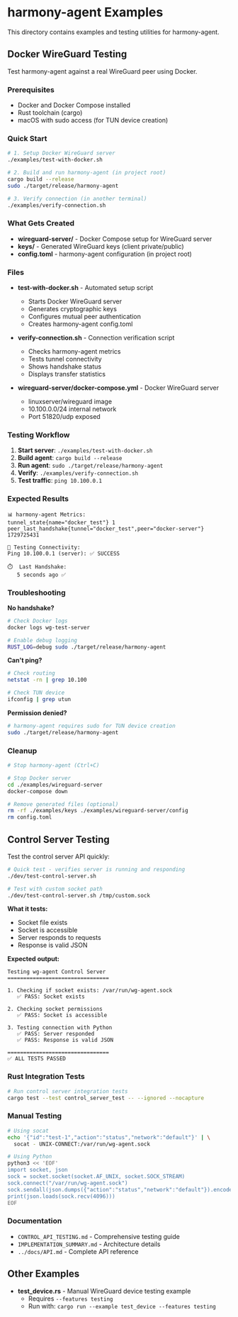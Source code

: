 # harmony-agent Examples

This directory contains examples and testing utilities for harmony-agent.

## Docker WireGuard Testing

Test harmony-agent against a real WireGuard peer using Docker.

### Prerequisites

- Docker and Docker Compose installed
- Rust toolchain (cargo)
- macOS with sudo access (for TUN device creation)

### Quick Start

```bash
# 1. Setup Docker WireGuard server
./examples/test-with-docker.sh

# 2. Build and run harmony-agent (in project root)
cargo build --release
sudo ./target/release/harmony-agent

# 3. Verify connection (in another terminal)
./examples/verify-connection.sh
```

### What Gets Created

- **wireguard-server/** - Docker Compose setup for WireGuard server
- **keys/** - Generated WireGuard keys (client private/public)
- **config.toml** - harmony-agent configuration (in project root)

### Files

- **test-with-docker.sh** - Automated setup script
  - Starts Docker WireGuard server
  - Generates cryptographic keys
  - Configures mutual peer authentication
  - Creates harmony-agent config.toml

- **verify-connection.sh** - Connection verification script
  - Checks harmony-agent metrics
  - Tests tunnel connectivity
  - Shows handshake status
  - Displays transfer statistics

- **wireguard-server/docker-compose.yml** - Docker WireGuard server
  - linuxserver/wireguard image
  - 10.100.0.0/24 internal network
  - Port 51820/udp exposed

### Testing Workflow

1. **Start server**: `./examples/test-with-docker.sh`
2. **Build agent**: `cargo build --release`
3. **Run agent**: `sudo ./target/release/harmony-agent`
4. **Verify**: `./examples/verify-connection.sh`
5. **Test traffic**: `ping 10.100.0.1`

### Expected Results

```
📊 harmony-agent Metrics:
tunnel_state{name="docker_test"} 1
peer_last_handshake{tunnel="docker_test",peer="docker-server"} 1729725431

🏓 Testing Connectivity:
Ping 10.100.0.1 (server): ✅ SUCCESS

⏱️  Last Handshake:
   5 seconds ago ✅
```

### Troubleshooting

**No handshake?**
```bash
# Check Docker logs
docker logs wg-test-server

# Enable debug logging
RUST_LOG=debug sudo ./target/release/harmony-agent
```

**Can't ping?**
```bash
# Check routing
netstat -rn | grep 10.100

# Check TUN device
ifconfig | grep utun
```

**Permission denied?**
```bash
# harmony-agent requires sudo for TUN device creation
sudo ./target/release/harmony-agent
```

### Cleanup

```bash
# Stop harmony-agent (Ctrl+C)

# Stop Docker server
cd ./examples/wireguard-server
docker-compose down

# Remove generated files (optional)
rm -rf ./examples/keys ./examples/wireguard-server/config
rm config.toml
```

## Control Server Testing

Test the control server API quickly:

```bash
# Quick test - verifies server is running and responding
./dev/test-control-server.sh

# Test with custom socket path
./dev/test-control-server.sh /tmp/custom.sock
```

**What it tests:**
- Socket file exists
- Socket is accessible
- Server responds to requests
- Response is valid JSON

**Expected output:**
```
Testing wg-agent Control Server
================================

1. Checking if socket exists: /var/run/wg-agent.sock
   ✅ PASS: Socket exists

2. Checking socket permissions
   ✅ PASS: Socket is accessible

3. Testing connection with Python
   ✅ PASS: Server responded
   ✅ PASS: Response is valid JSON

================================
✅ ALL TESTS PASSED
```

### Rust Integration Tests

```bash
# Run control server integration tests
cargo test --test control_server_test -- --ignored --nocapture
```

### Manual Testing

```bash
# Using socat
echo '{"id":"test-1","action":"status","network":"default"}' | \
  socat - UNIX-CONNECT:/var/run/wg-agent.sock

# Using Python
python3 << 'EOF'
import socket, json
sock = socket.socket(socket.AF_UNIX, socket.SOCK_STREAM)
sock.connect("/var/run/wg-agent.sock")
sock.sendall(json.dumps({"action":"status","network":"default"}).encode() + b"\n")
print(json.loads(sock.recv(4096)))
EOF
```

### Documentation

- `CONTROL_API_TESTING.md` - Comprehensive testing guide
- `IMPLEMENTATION_SUMMARY.md` - Architecture details
- `../docs/API.md` - Complete API reference

## Other Examples

- **test_device.rs** - Manual WireGuard device testing example
  - Requires `--features testing`
  - Run with: `cargo run --example test_device --features testing`
